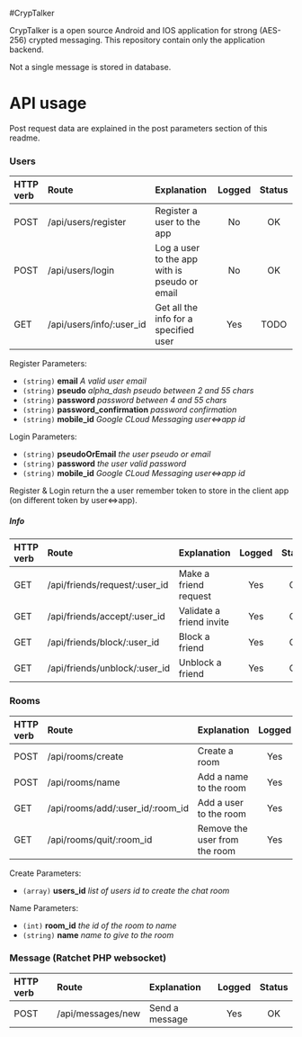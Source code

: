 #CrypTalker

CrypTalker is a open source Android and IOS application for strong (AES-256) crypted messaging. This repository contain only the application backend.

Not a single message is stored in database.

# API usage

Post request data are explained in the post parameters section of this readme.

### Users

| HTTP verb | Route                             | Explanation                                    | Logged | Status |
|:----------|:----------------------------------|:-----------------------------------------------|:------:|:------:|
| POST      | /api/users/register               | Register a user to the app                     | No     | OK     |
| POST      | /api/users/login                  | Log a user to the app with is pseudo or email  | No     | OK     |
| GET       | /api/users/info/:user_id          | Get all the info for a specified user          | Yes    | TODO   |

Register Parameters:
- `(string)` **email** *A valid user email*
- `(string)` **pseudo** *alpha_dash pseudo between 2 and 55 chars*
- `(string)` **password** *password between 4 and 55 chars*
- `(string)` **password_confirmation** *password confirmation*
- `(string)` **mobile_id** *Google CLoud Messaging user<=>app id*

Login Parameters:
- `(string)` **pseudoOrEmail** *the user pseudo or email*
- `(string)` **password** *the user valid password*
- `(string)` **mobile_id** *Google CLoud Messaging user<=>app id*

Register & Login return the a user remember token to store in the client app (on different token by user<=>app).

##### Info

| HTTP verb | Route                             | Explanation                                    | Logged | Status |
|:----------|:----------------------------------|:-----------------------------------------------|:------:|:------:|
| GET       | /api/friends/request/:user_id     | Make a friend request                          | Yes    | OK     |
| GET       | /api/friends/accept/:user_id      | Validate a friend invite                       | Yes    | OK     |
| GET       | /api/friends/block/:user_id       | Block a friend                                 | Yes    | OK     |
| GET       | /api/friends/unblock/:user_id     | Unblock a friend                               | Yes    | OK     |

### Rooms

| HTTP verb | Route                             | Explanation                                    | Logged | Status |
|:----------|:----------------------------------|:-----------------------------------------------|:------:|:------:|
| POST      | /api/rooms/create                 | Create a room                                  | Yes    | OK     |
| POST      | /api/rooms/name                   | Add a name to the room                         | Yes    | OK     |
| GET       | /api/rooms/add/:user_id/:room_id  | Add a user to the room                         | Yes    | OK     |
| GET       | /api/rooms/quit/:room_id          | Remove the user from the room                  | Yes    | OK     |

Create Parameters:
- `(array)` **users_id** *list of users id to create the chat room*

Name Parameters:
- `(int)` **room_id** *the id of the room to name*
- `(string)` **name** *name to give to the room*

### Message (Ratchet PHP websocket)
| HTTP verb | Route                             | Explanation                                    | Logged | Status |
|:----------|:----------------------------------|:-----------------------------------------------|:------:|:------:|
| POST      | /api/messages/new                 | Send a message                                 | Yes    | OK     |
